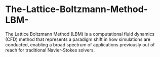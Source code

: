 # The-Lattice-Boltzmann-Method-LBM-
The Lattice Boltzmann Method (LBM) is a computational fluid dynamics (CFD) method that represents a paradigm shift in how simulations are conducted, enabling a broad spectrum of applications previously out of reach for traditional Navier-Stokes solvers. 
